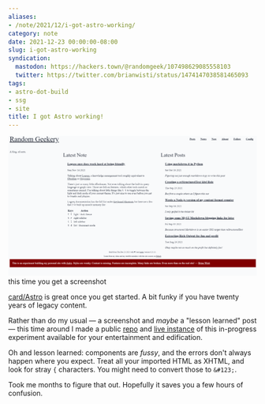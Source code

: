 ```yaml
---
aliases:
- /note/2021/12/i-got-astro-working/
category: note
date: 2021-12-23 00:00:00-08:00
slug: i-got-astro-working
syndication:
  mastodon: https://hackers.town/@randomgeek/107498629085558103
  twitter: https://twitter.com/brianwisti/status/1474147038581465093
tags:
- astro-dot-build
- ssg
- site
title: I got Astro working!
---
```


![attachments/img/2021/cover-2021-12-23.png](../../../attachments/img/2021/cover-2021-12-23.png)
this time you get a screenshot

[card/Astro](../../../card/Astro.md) is great once you get started. A bit funky if you have twenty years of legacy content.

Rather than do my usual — a screenshot and *maybe* a "lesson learned" post — this time around I made a public [repo](https://github.com/brianwisti/rgb-astro) and [live instance](https://quirky-wozniak-e4e36f.netlify.app) of this in-progress experiment available for your entertainment and edification.

Oh and lesson learned: components are *fussy*, and the errors don't always happen where you expect. Treat all your imported HTML as XHTML, and look for stray `{` characters. You might need to convert those to `&#123;`.

Took me months to figure that out. Hopefully it saves you a few hours of confusion.
